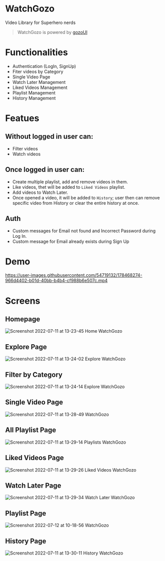 # WatchGozo
 Video Library for Superhero nerds
> WatchGozo is powered by [gozoUI](https://github.com/maitrakhatri/gozo-UI)
# Functionalities 
- Authentication (LogIn, SignUp)
- Fiter videos by Category
- Single Video Page
- Watch Later Management
- Liked Videos Management 
- Playlist Management
- History Management
# Featues
## Without logged in user can:
- Filter videos
- Watch videos
## Once logged in user can:
- Create multiple playlist, add and remove videos in them.
- Like videos, thet will be added to `Liked Videos` playlist.
- Add videos to Watch Later.
- Once opened a video, it will be added to `History`; user then can remove specific video from History or clear the entire history at once.
## Auth
- Custom messages for Email not found and Incorrect Password during Log In.
- Custom message for Email already exists during Sign Up
# Demo
https://user-images.githubusercontent.com/54719132/178468274-966d4402-b01d-40bb-b4b4-cf988b6e507c.mp4
# Screens
## Homepage
![Screenshot 2022-07-11 at 13-23-45 Home WatchGozo](https://user-images.githubusercontent.com/54719132/178217366-cd762510-a0c0-4bdd-a54d-ca6385fd4134.png)
## Explore Page
![Screenshot 2022-07-11 at 13-24-02 Explore WatchGozo](https://user-images.githubusercontent.com/54719132/178217433-4100e32d-ceb4-49e7-a723-279f63a0a2d8.png)
## Filter by Category
![Screenshot 2022-07-11 at 13-24-14 Explore WatchGozo](https://user-images.githubusercontent.com/54719132/178217465-9ab61079-1b17-49ec-a95b-72424bade127.png)
## Single Video Page
![Screenshot 2022-07-11 at 13-28-49 WatchGozo](https://user-images.githubusercontent.com/54719132/178217588-5ecbc3d9-03b1-462b-af0a-132ac5cc4b47.png)
## All Playlist Page
![Screenshot 2022-07-11 at 13-29-14 Playlists WatchGozo](https://user-images.githubusercontent.com/54719132/178217646-b9c18f7e-8fde-4223-9afa-e651b64ce0a3.png)
## Liked Videos Page
![Screenshot 2022-07-11 at 13-29-26 Liked Videos WatchGozo](https://user-images.githubusercontent.com/54719132/178217690-113ca19f-3df8-4fe2-ab45-d29cd1f5be14.png)
## Watch Later Page
![Screenshot 2022-07-11 at 13-29-34 Watch Later WatchGozo](https://user-images.githubusercontent.com/54719132/178217773-b3abb10c-7519-4ec9-a150-4f65d4aefdd2.png)
## Playlist Page
![Screenshot 2022-07-12 at 10-18-56 WatchGozo](https://user-images.githubusercontent.com/54719132/178410907-b5638449-ae20-4390-8334-1d4efcb7d42f.png)
## History Page
![Screenshot 2022-07-11 at 13-30-11 History WatchGozo](https://user-images.githubusercontent.com/54719132/178217811-f56643b0-f867-4d9e-8afb-d81632da5a4f.png)

